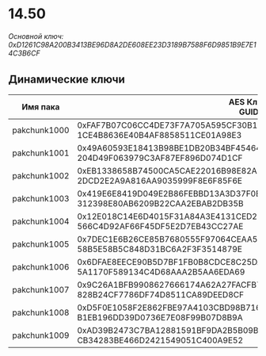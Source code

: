 # 14.50

###### Основной ключ: 0xD1261C98A200B3413BE96D8A2DE608EE23D3189B7588F6D9851B9E7E14C3B6CF

## Динамические ключи

| Имя пака     | AES Ключ<br/>GUID                                                                                       |
|--------------|---------------------------------------------------------------------------------------------------------|
| pakchunk1000 | 0xFAF7B07C06CC4DE73F7A705A595CF30B1887C3C58B4C9BDF016CC599C3894F86<br/>1CE4B8636E40B4AF8858511CE01A98E3 |
| pakchunk1001 | 0x49A60593E18413B98BE1DB20B34BF4546479111E13C07F2E4CD5F95EA4A096EF<br/>204D49F063979C3AF87EF896D074D1CF |
| pakchunk1002 | 0xEB1338658B74500CA5CAE22016B98E82AE1F6151F60A113340D725F0A190174A<br/>2DCD2E2A9A816AA9035999F8E6F85F6E |
| pakchunk1003 | 0x419E6E8419D049E2B86FEBBD13A3D37F0EE3DAC70F3133D7E1F153389588C043<br/>312398E80AB6209B22CAA2EBAB2DB35B |
| pakchunk1004 | 0x12E018C14E6D4015F31A84A3E4131CED2E7215F7BDC19DAAAF3C7F8481E99EAC<br/>566C4D92AF66F45DF5E2D7EB43CC27AE |
| pakchunk1005 | 0x7DEC1E6B26CE85B7680555F97064CEAA5C788DFDC674F98A6A711F726DEDB943<br/>58B5E58B5C848D31BC6A2F3F3514879E |
| pakchunk1006 | 0x6DFAE8EECE90B5D7BF1FB0B8CDCE8C25DA6E6B59A17A6F07CB02E5BB104B0EB8<br/>5A1170F589134C4D68AAA2B5AA6EDA69 |
| pakchunk1007 | 0x9C26A1BFB9908627666174A62A27FACFB77A6D0EB499D3D0ED2ADD67B6B719A1<br/>828B24CF7786DF74D8511CA89DEED8CF |
| pakchunk1008 | 0xD5F0E1058F2E862FBE97A4103CBD98B7166052FD38399A0C181AC7FB237CC8A3<br/>B1EB196DD39D0736E7E08F99B07D8B9A |
| pakchunk1009 | 0xAD39B2473C7BA12881591BF9DA2B5B09B00594B232ED6E9D6680DC7F24CC9B2A<br/>CB34283BE466D2421549051C400A9E52 |
